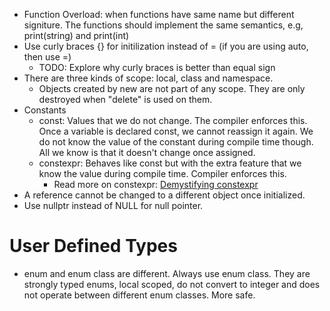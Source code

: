 - Function Overload: when functions have same name but different signiture. The functions should implement the same semantics, e.g, print(string) and print(int)
- Use curly braces {} for initilization instead of = (if you are using auto, then use =)
    - TODO: Explore why curly braces is better than equal sign
- There are three kinds of scope: local, class and namespace.
    - Objects created by new are not part of any scope. They are only destroyed when "delete" is used on them.
- Constants
    - const: Values that we do not change. The compiler enforces this. Once a variable is declared const, we cannot reassign it again. We do not know the value of the constant during compile time though. All we know is that it doesn't change once assigned.
    - constexpr: Behaves like const but with the extra feature that we know the value during compile time. Compiler enforces this.
        - Read more on constexpr: [Demystifying constexpr](https://blog.quasardb.net/2016/11/22/demystifying-constexpr)
- A reference cannot be changed to a different object once initialized.
- Use nullptr instead of NULL for null pointer.

# User Defined Types

- enum and enum class are different. Always use enum class. They are strongly typed enums, local scoped, do not convert to integer and does not operate between different enum classes. More safe.

